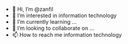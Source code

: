 - 👋 Hi, I’m @zanfil
- 👀 I’m interested in information technology
- 🌱 I’m currently learning ...
- 💞️ I’m looking to collaborate on ...
- 📫 How to reach me information technology
